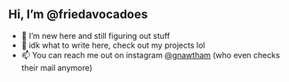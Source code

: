 ## Hi, I’m @friedavocadoes
- 👀 I’m new here and still figuring out stuff
- 🌱 idk what to write here, check out my projects lol
- 📫 You can reach me out on instagram [@gnawtham](https://www.instagram.com/gnawthm/) (who even checks their mail anymore)

<!---
friedavocadoes/friedavocadoes is a ✨ special ✨ repository because its `README.md` (this file) appears on your GitHub profile.
You can click the Preview link to take a look at your changes.
--->
